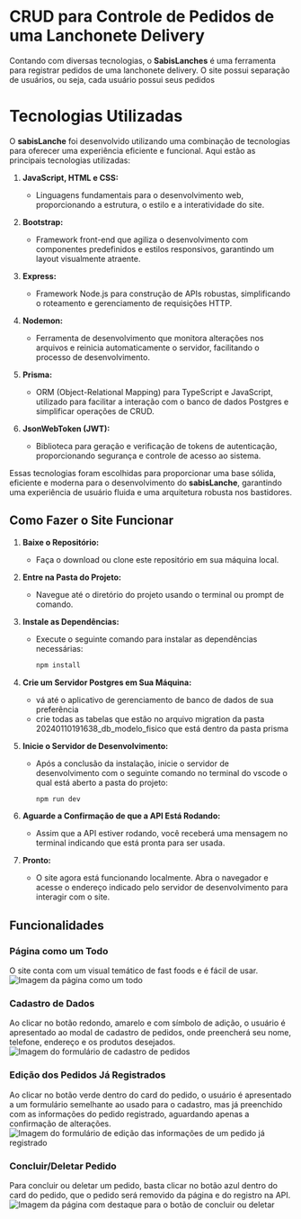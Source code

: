 # CRUD para Controle de Pedidos de uma Lanchonete Delivery

Contando com diversas tecnologias, o **SabisLanches** é uma ferramenta para registrar pedidos de uma lanchonete delivery. O site possui separação de usuários, ou seja, cada usuário possui seus pedidos

# Tecnologias Utilizadas

O **sabisLanche** foi desenvolvido utilizando uma combinação de tecnologias para oferecer uma experiência eficiente e funcional. Aqui estão as principais tecnologias utilizadas:

1. **JavaScript, HTML e CSS:**

   - Linguagens fundamentais para o desenvolvimento web, proporcionando a estrutura, o estilo e a interatividade do site.

2. **Bootstrap:**

   - Framework front-end que agiliza o desenvolvimento com componentes predefinidos e estilos responsivos, garantindo um layout visualmente atraente.

3. **Express:**

   - Framework Node.js para construção de APIs robustas, simplificando o roteamento e gerenciamento de requisições HTTP.

4. **Nodemon:**

   - Ferramenta de desenvolvimento que monitora alterações nos arquivos e reinicia automaticamente o servidor, facilitando o processo de desenvolvimento.

5. **Prisma:**

   - ORM (Object-Relational Mapping) para TypeScript e JavaScript, utilizado para facilitar a interação com o banco de dados Postgres e simplificar operações de CRUD.

6. **JsonWebToken (JWT):**
   - Biblioteca para geração e verificação de tokens de autenticação, proporcionando segurança e controle de acesso ao sistema.

Essas tecnologias foram escolhidas para proporcionar uma base sólida, eficiente e moderna para o desenvolvimento do **sabisLanche**, garantindo uma experiência de usuário fluida e uma arquitetura robusta nos bastidores.

## Como Fazer o Site Funcionar

1. **Baixe o Repositório:**

   - Faça o download ou clone este repositório em sua máquina local.

2. **Entre na Pasta do Projeto:**

   - Navegue até o diretório do projeto usando o terminal ou prompt de comando.

3. **Instale as Dependências:**

   - Execute o seguinte comando para instalar as dependências necessárias:
     ```bash
     npm install
     ```

4. **Crie um Servidor Postgres em Sua Máquina:**

   - vá até o aplicativo de gerenciamento de banco de dados de sua preferência
   - crie todas as tabelas que estão no arquivo migration da pasta 20240110191638_db_modelo_fisico que está dentro da pasta prisma

5. **Inicie o Servidor de Desenvolvimento:**

   - Após a conclusão da instalação, inicie o servidor de desenvolvimento com o seguinte comando no terminal do vscode o qual está aberto a pasta do projeto:
     ```bash
     npm run dev
     ```

6. **Aguarde a Confirmação de que a API Está Rodando:**

   - Assim que a API estiver rodando, você receberá uma mensagem no terminal indicando que está pronta para ser usada.

7. **Pronto:**
   - O site agora está funcionando localmente. Abra o navegador e acesse o endereço indicado pelo servidor de desenvolvimento para interagir com o site.

## Funcionalidades

### Página como um Todo

O site conta com um visual temático de fast foods e é fácil de usar.
![Imagem da página como um todo](./assets/midias-README/página.png)

### Cadastro de Dados

Ao clicar no botão redondo, amarelo e com símbolo de adição, o usuário é apresentado ao modal de cadastro de pedidos, onde preencherá seu nome, telefone, endereço e os produtos desejados.
![Imagem do formulário de cadastro de pedidos](./assets/midias-README/modalCadastro.png)

### Edição dos Pedidos Já Registrados

Ao clicar no botão verde dentro do card do pedido, o usuário é apresentado a um formulário semelhante ao usado para o cadastro, mas já preenchido com as informações do pedido registrado, aguardando apenas a confirmação de alterações.
![Imagem do formulário de edição das informações de um pedido já registrado](./assets/midias-README/modalEdicao.png)

### Concluir/Deletar Pedido

Para concluir ou deletar um pedido, basta clicar no botão azul dentro do card do pedido, que o pedido será removido da página e do registro na API.
![Imagem da página com destaque para o botão de concluir ou deletar](./assets/midias-README/concluirOuDeletar.png)
